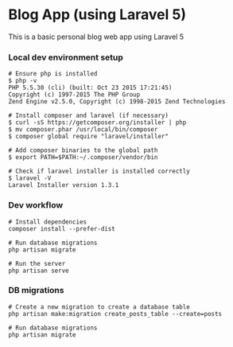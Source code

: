 Blog App (using Laravel 5)
==========================
This is a basic personal blog web app using Laravel 5

### Local dev environment setup

    # Ensure php is installed
    $ php -v
    PHP 5.5.30 (cli) (built: Oct 23 2015 17:21:45)
    Copyright (c) 1997-2015 The PHP Group
    Zend Engine v2.5.0, Copyright (c) 1998-2015 Zend Technologies

    # Install composer and laravel (if necessary)
    $ curl -sS https://getcomposer.org/installer | php
    $ mv composer.phar /usr/local/bin/composer
    $ composer global require "laravel/installer"

    # Add composer binaries to the global path
    $ export PATH=$PATH:~/.composer/vendor/bin

    # Check if laravel installer is installed correctly
    $ laravel -V
    Laravel Installer version 1.3.1

### Dev workflow

    # Install dependencies
    composer install --prefer-dist

    # Run database migrations
    php artisan migrate

    # Run the server
    php artisan serve

### DB migrations

    # Create a new migration to create a database table
    php artisan make:migration create_posts_table --create=posts

    # Run database migrations
    php artisan migrate
